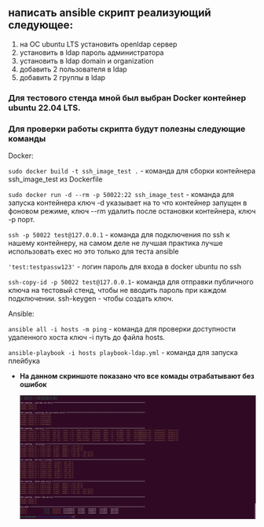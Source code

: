 ## написать ansible скрипт реализующий следующее:
1. на ОС ubuntu LTS установить openldap сервер
2. установить в ldap пароль администратора
3. установить в ldap domain и organization
4. добавить 2 пользователя в ldap
6. добавить 2 группы в ldap


### Для тестового стенда мной был выбран Docker контейнер ubuntu 22.04 LTS.
### Для проверки работы скрипта будут полезны следующие команды

Docker:

`sudo docker build -t ssh_image_test .` - команда для сборки контейнера ssh_image_test из Dockerfile

`sudo docker run -d --rm -p 50022:22 ssh_image_test` - команда для запуска контейнера ключ -d указывает на то что контейнер запущен в фоновом режиме, ключ --rm удалить после остановки контейнера, ключ -p порт.

`ssh -p 50022 test@127.0.0.1` - команда для подключения по ssh к нашему контейнеру, на самом деле не лучшая практика лучше использовать exec но это только для теста ansible

`'test:testpassw123'` - логин пароль для входа в docker ubuntu по ssh

`ssh-copy-id -p 50022 test@127.0.0.1`- команда для отправки публичного ключа на тестовый стенд, чтобы не вводить пароль при каждом подключении. ssh-keygen - чтобы создать ключ.

Ansible:

`ansible all -i hosts -m ping` - команда для проверки доступности удаленного хоста ключ -i путь до файла hosts.

`ansible-playbook -i hosts playbook-ldap.yml` - команда для запуска плейбука


- <b>На данном скриншоте показано что все комады отрабатывают без ошибок<b> 
  
  ![](screenshots/1.png)
